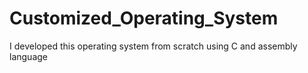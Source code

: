 # Customized_Operating_System
I developed this operating system from scratch using C and assembly language

